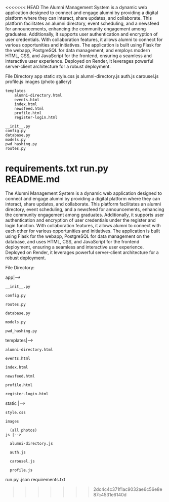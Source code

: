 <<<<<<< HEAD
The Alumni Management System is a dynamic web application designed to connect and engage alumni by providing a digital platform where they can interact, share updates, and collaborate. This platform facilitates an alumni directory, event scheduling, and a newsfeed for announcements, enhancing the community engagement among graduates. Additionally, it supports user authentication and encryption of user credentials. With collaboration features, it allows alumni to connect for various opportunities and initiatives. The application is built using Flask for the webapp, PostgreSQL for data management, and employs modern HTML, CSS, and JavaScript for the frontend, ensuring a seamless and interactive user experience. Deployed on Render, it leverages powerful server-client architecture for a robust deployment.

File Directory
app
    static
        style.css
        js
            alumni-directory.js
            auth.js
            carousel.js
            profile.js
        images
            (photo gallery)

    templates
        alumni-directory.html
        events.html
        index.html
        newsfeed.html
        profile.html
        register-login.html 

    __init__.py
    config.py
    database.py
    models.py
    pwd_hashing.py
    routes.py
   
requirements.txt
run.py
README.md
=======
The Alumni Management System is a dynamic web application designed to connect and engage alumni by providing a digital platform where they can interact, share updates, and collaborate. This platform facilitates an alumni directory, event scheduling, and a newsfeed for announcements, enhancing the community engagement among graduates. Additionally, it supports user authentication and encryption of user credentials under the register and login function. With collaboration features, it allows alumni to connect with each other for various opportunities and initiatives. The application is built using Flask for the webapp, PostgreSQL for data management on the database, and uses HTML, CSS, and JavaScript for the frontend deployment, ensuring a seamless and interactive user experience. Deployed on Render, it leverages powerful server-client architecture for a robust deployment.


File Directory:

app|-->

    __init__.py
    
    config.py
  
    routes.py
  
    database.py
  
    models.py
  
    pwd_hashing.py
  
  templates|-->
  
    alumni-directory.html
    
    events.html
    
    index.html
    
    newsfeed.html
    
    profile.html
    
    register-login.html

  static |-->
  
    style.css
    
    images
    
      (all photos)
    js |-->
    
      alumni-directory.js
      
      auth.js
      
      carousel.js
      
      profile.js

run.py
.json
requirements.txt
      
    
    
>>>>>>> 2dc4c4c371f1ac9032ae6c56e8e87c4531e6140d
